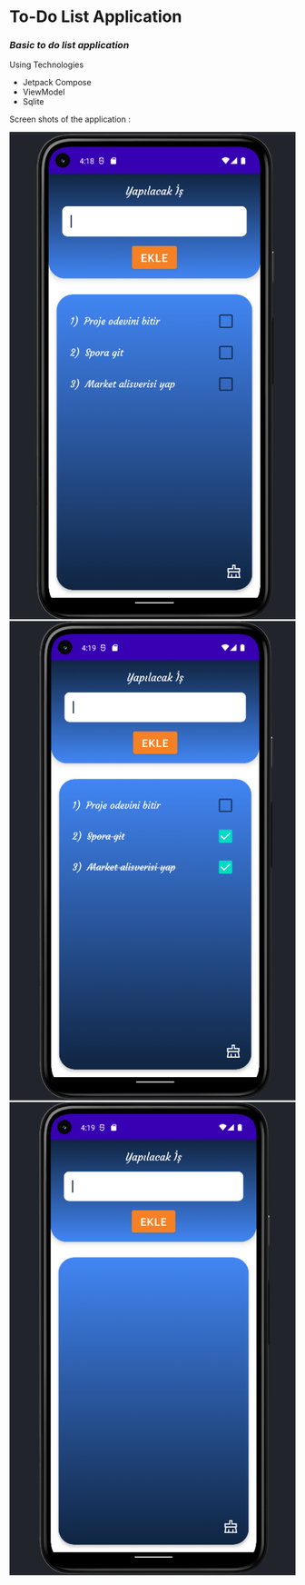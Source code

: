 # To-Do List Application

### *Basic to do list application*



Using Technologies
- Jetpack Compose
- ViewModel
- Sqlite

Screen shots of the application :

![ss1](https://github.com/Slankss/ImagesOfApplications/blob/master/ss1_ToDoList.png)
![ss2](https://github.com/Slankss/ImagesOfApplications/blob/master/ss2_ToDoList.png)
![ss3](https://github.com/Slankss/ImagesOfApplications/blob/master/ss3_ToDoList.png)
